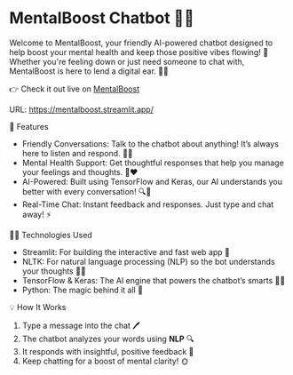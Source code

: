 # MentalBoost Chatbot 💬🧠

Welcome to MentalBoost, your friendly AI-powered chatbot designed to help boost your mental health and keep those positive vibes flowing! 🌟 Whether you're feeling down or just need someone to chat with, MentalBoost is here to lend a digital ear. 🤖✨

👉 Check it out live on [MentalBoost](https://mentalboost.streamlit.app/) 

URL: https://mentalboost.streamlit.app/


🚀 Features

- Friendly Conversations: Talk to the chatbot about anything! It’s always here to listen and respond. 💬🤗
- Mental Health Support: Get thoughtful responses that help you manage your feelings and thoughts. 🧠❤️
- AI-Powered: Built using TensorFlow and Keras, our AI understands you better with every conversation! 🔍🤖
- Real-Time Chat: Instant feedback and responses. Just type and chat away! ⚡️


👩‍💻 Technologies Used

- Streamlit: For building the interactive and fast web app 🚀
- NLTK: For natural language processing (NLP) so the bot understands your thoughts 🧠💬
- TensorFlow & Keras: The AI engine that powers the chatbot’s smarts 🧠💡
- Python: The magic behind it all 🔮


💡 How It Works

1. Type a message into the chat 🖊️
2. The chatbot analyzes your words using **NLP** 🔍
3. It responds with insightful, positive feedback 💭
4. Keep chatting for a boost of mental clarity! 🌞
